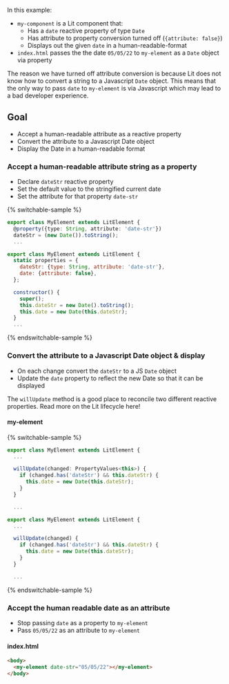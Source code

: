 In this example:

- `my-component` is a Lit component that:
  - Has a `date` reactive property of type `Date`
  - Has attribute to property conversion turned off (`{attribute: false}`)
  - Displays out the given `date` in a human-readable-format
- `index.html` passes the the date `05/05/22` to `my-element` as a `Date` object via property

<aside class="info">

The reason we have turned off attribute conversion is because Lit does not know how to convert a string to a Javascript `Date` object. This means that the only way to pass `date` to `my-element` is via Javascript which may lead to a bad developer experience.

</aside>

## Goal

* Accept a human-readable attribute as a reactive property
* Convert the attribute to a Javascript Date object
* Display the Date in a human-readable format

### Accept a human-readable attribute string as a property

* Declare `dateStr` reactive property
* Set the default value to the stringified current date
* Set the attribute for that property `date-str`

{% switchable-sample %}

```ts
export class MyElement extends LitElement {
  @property({type: String, attribute: 'date-str'})
  dateStr = (new Date()).toString();
  ...
```

```js
export class MyElement extends LitElement {
  static properties = {
    dateStr: {type: String, attribute: 'date-str'},
    date: {attribute: false},
  };

  constructor() {
    super();
    this.dateStr = new Date().toString();
    this.date = new Date(this.dateStr);
  }
  ...
```

{% endswitchable-sample %}

### Convert the attribute to a Javascript Date object & display

* On each change convert the `dateStr` to a JS `Date` object
* Update the `date` property to reflect the new Date so that it can be displayed

<aside class="info">

The `willUpdate` method is a good place to reconcile two different reactive properties. Read more on the Lit lifecycle here!

</aside>

#### my-element

{% switchable-sample %}

```ts
export class MyElement extends LitElement {
  ...

  willUpdate(changed: PropertyValues<this>) {
    if (changed.has('dateStr') && this.dateStr) {
      this.date = new Date(this.dateStr);
    }
  }

  ...
```

```js
export class MyElement extends LitElement {
  ...

  willUpdate(changed) {
    if (changed.has('dateStr') && this.dateStr) {
      this.date = new Date(this.dateStr);
    }
  }

  ...
```

{% endswitchable-sample %}

### Accept the human readable date as an attribute

* Stop passing `date` as a property to `my-element`
* Pass `05/05/22` as an attribute to `my-element`

#### index.html

```html
<body>
  <my-element date-str="05/05/22"></my-element>
</body>
```
